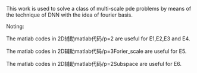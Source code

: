 This work is used to solve a class of multi-scale pde problems by means of the technique of DNN with the idea of fourier basis.

Noting:

The matlab codes in 2D辅助matlab代码/p=2 are useful for E1,E2,E3 and E4.

The matlab codes in 2D辅助matlab代码/p=3Forier_scale are useful for E5.

The matlab codes in 2D辅助matlab代码/p=2Subspace are useful for E6.
